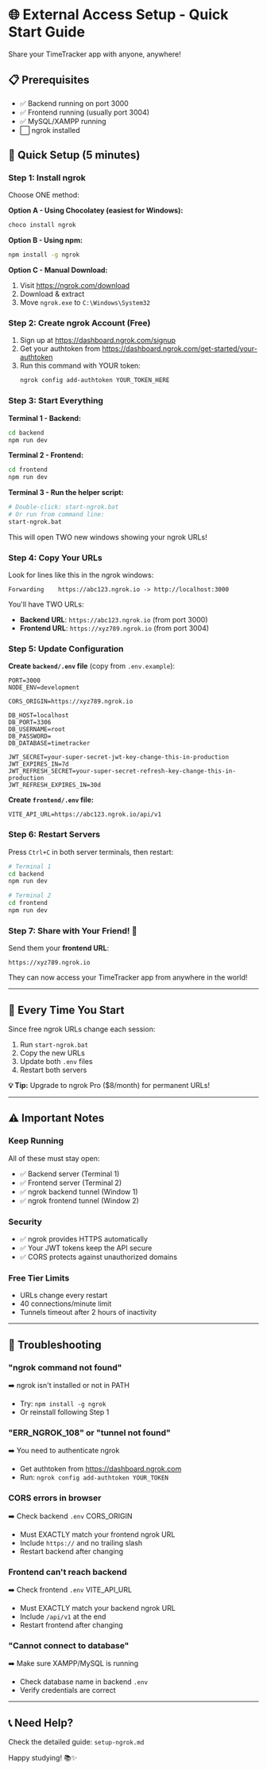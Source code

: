 # 🌐 External Access Setup - Quick Start Guide

Share your TimeTracker app with anyone, anywhere!

## 📋 Prerequisites

- ✅ Backend running on port 3000
- ✅ Frontend running (usually port 3004)
- ✅ MySQL/XAMPP running
- ⬜ ngrok installed

## 🚀 Quick Setup (5 minutes)

### Step 1: Install ngrok

Choose ONE method:

**Option A - Using Chocolatey (easiest for Windows):**
```bash
choco install ngrok
```

**Option B - Using npm:**
```bash
npm install -g ngrok
```

**Option C - Manual Download:**
1. Visit https://ngrok.com/download
2. Download & extract
3. Move `ngrok.exe` to `C:\Windows\System32`

### Step 2: Create ngrok Account (Free)

1. Sign up at https://dashboard.ngrok.com/signup
2. Get your authtoken from https://dashboard.ngrok.com/get-started/your-authtoken
3. Run this command with YOUR token:
   ```bash
   ngrok config add-authtoken YOUR_TOKEN_HERE
   ```

### Step 3: Start Everything

**Terminal 1 - Backend:**
```bash
cd backend
npm run dev
```

**Terminal 2 - Frontend:**
```bash
cd frontend
npm run dev
```

**Terminal 3 - Run the helper script:**
```bash
# Double-click: start-ngrok.bat
# Or run from command line:
start-ngrok.bat
```

This will open TWO new windows showing your ngrok URLs!

### Step 4: Copy Your URLs

Look for lines like this in the ngrok windows:

```
Forwarding    https://abc123.ngrok.io -> http://localhost:3000
```

You'll have TWO URLs:
- **Backend URL**: `https://abc123.ngrok.io` (from port 3000)
- **Frontend URL**: `https://xyz789.ngrok.io` (from port 3004)

### Step 5: Update Configuration

**Create `backend/.env` file** (copy from `.env.example`):
```env
PORT=3000
NODE_ENV=development

CORS_ORIGIN=https://xyz789.ngrok.io

DB_HOST=localhost
DB_PORT=3306
DB_USERNAME=root
DB_PASSWORD=
DB_DATABASE=timetracker

JWT_SECRET=your-super-secret-jwt-key-change-this-in-production
JWT_EXPIRES_IN=7d
JWT_REFRESH_SECRET=your-super-secret-refresh-key-change-this-in-production
JWT_REFRESH_EXPIRES_IN=30d
```

**Create `frontend/.env` file:**
```env
VITE_API_URL=https://abc123.ngrok.io/api/v1
```

### Step 6: Restart Servers

Press `Ctrl+C` in both server terminals, then restart:

```bash
# Terminal 1
cd backend
npm run dev

# Terminal 2
cd frontend
npm run dev
```

### Step 7: Share with Your Friend! 🎉

Send them your **frontend URL**:
```
https://xyz789.ngrok.io
```

They can now access your TimeTracker app from anywhere in the world!

---

## 🔄 Every Time You Start

Since free ngrok URLs change each session:

1. Run `start-ngrok.bat`
2. Copy the new URLs
3. Update both `.env` files
4. Restart both servers

**💡 Tip:** Upgrade to ngrok Pro ($8/month) for permanent URLs!

---

## ⚠️ Important Notes

### Keep Running
All of these must stay open:
- ✅ Backend server (Terminal 1)
- ✅ Frontend server (Terminal 2)
- ✅ ngrok backend tunnel (Window 1)
- ✅ ngrok frontend tunnel (Window 2)

### Security
- ✅ ngrok provides HTTPS automatically
- ✅ Your JWT tokens keep the API secure
- ✅ CORS protects against unauthorized domains

### Free Tier Limits
- URLs change every restart
- 40 connections/minute limit
- Tunnels timeout after 2 hours of inactivity

---

## 🐛 Troubleshooting

### "ngrok command not found"
➡️ ngrok isn't installed or not in PATH
- Try: `npm install -g ngrok`
- Or reinstall following Step 1

### "ERR_NGROK_108" or "tunnel not found"
➡️ You need to authenticate ngrok
- Get authtoken from https://dashboard.ngrok.com
- Run: `ngrok config add-authtoken YOUR_TOKEN`

### CORS errors in browser
➡️ Check backend `.env` CORS_ORIGIN
- Must EXACTLY match your frontend ngrok URL
- Include `https://` and no trailing slash
- Restart backend after changing

### Frontend can't reach backend
➡️ Check frontend `.env` VITE_API_URL
- Must EXACTLY match your backend ngrok URL
- Include `/api/v1` at the end
- Restart frontend after changing

### "Cannot connect to database"
➡️ Make sure XAMPP/MySQL is running
- Check database name in backend `.env`
- Verify credentials are correct

---

## 📞 Need Help?

Check the detailed guide: `setup-ngrok.md`

Happy studying! 📚✨
